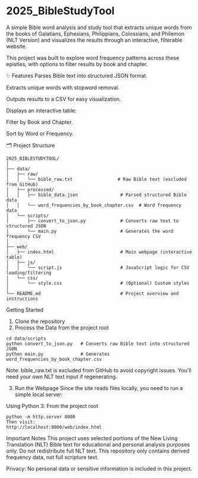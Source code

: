 # 2025_BibleStudyTool
A simple Bible word analysis and study tool that extracts unique words from the books of Galatians, Ephesians, Philippians, Colossians, and Philemon (NLT Version) and visualizes the results through an interactive, filterable website.

This project was built to explore word frequency patterns across these epistles, with options to filter results by book and chapter.

✨ Features
Parses Bible text into structured JSON format.

Extracts unique words with stopword removal.

Outputs results to a CSV for easy visualization.

Displays an interactive table:

Filter by Book and Chapter.

Sort by Word or Frequency.

🗂️ Project Structure
```
2025_BIBLESTUDYTOOL/
│
├── data/
│   ├── raw/
│   │   └── bible_raw.txt                 # Raw Bible text (excluded from GitHub)
│   ├── processed/
│   │   ├── bible_data.json                # Parsed structured Bible data
│   │   └── word_frequencies_by_book_chapter.csv  # Word frequency data
│   └── scripts/
│       ├── convert_to_json.py             # Converts raw text to structured JSON
│       └── main.py                        # Generates the word frequency CSV
│
├── web/
│   ├── index.html                         # Main webpage (interactive table)
│   ├── js/
│   │   └── script.js                      # JavaScript logic for CSV loading/filtering
│   └── css/
│       └── style.css                      # (Optional) Custom styles
│
└── README.md                              # Project overview and instructions
```
Getting Started
1. Clone the repository
2. Process the Data from the project root
```
cd data/scripts
python convert_to_json.py   # Converts raw Bible text into structured JSON
python main.py              # Generates word_frequencies_by_book_chapter.csv
```
Note: bible_raw.txt is excluded from GitHub to avoid copyright issues. You'll need your own NLT text input if regenerating.

3. Run the Webpage
Since the site reads files locally, you need to run a simple local server:

Using Python 3:
From the project root
```
python -m http.server 8000
Then visit:
http://localhost:8000/web/index.html
```
Important Notes
This project uses selected portions of the New Living Translation (NLT) Bible text for educational and personal analysis purposes only.
Do not redistribute full NLT text.
This repository only contains derived frequency data, not full scripture text.

Privacy:
No personal data or sensitive information is included in this project.
